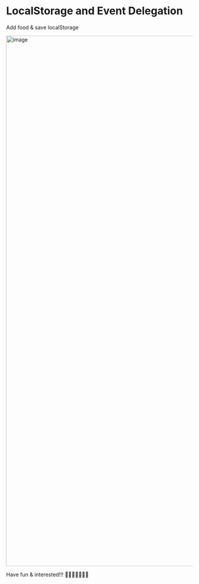 # LocalStorage and Event Delegation

Add food & save localStorage

<img width="1430" alt="image" src="https://github.com/turtle-evolution/js30/assets/70047028/b0e5923e-ffcc-4a42-b083-db1b0ae7ffb1">

Have fun & interested!!! 🌮🌮🌮🌮🌮🌮🌮
